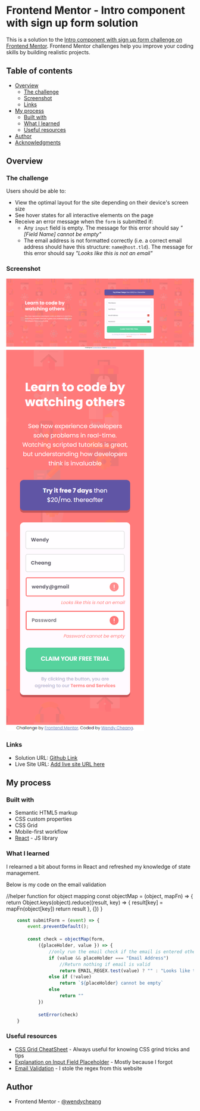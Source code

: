 # Frontend Mentor - Intro component with sign up form solution

This is a solution to the [Intro component with sign up form challenge on Frontend Mentor](https://www.frontendmentor.io/challenges/intro-component-with-signup-form-5cf91bd49edda32581d28fd1). Frontend Mentor challenges help you improve your coding skills by building realistic projects. 

## Table of contents

- [Overview](#overview)
  - [The challenge](#the-challenge)
  - [Screenshot](#screenshot)
  - [Links](#links)
- [My process](#my-process)
  - [Built with](#built-with)
  - [What I learned](#what-i-learned)
  - [Useful resources](#useful-resources)
- [Author](#author)
- [Acknowledgments](#acknowledgments)

## Overview

### The challenge

Users should be able to:

- View the optimal layout for the site depending on their device's screen size
- See hover states for all interactive elements on the page
- Receive an error message when the `form` is submitted if:
  - Any `input` field is empty. The message for this error should say *"[Field Name] cannot be empty"*
  - The email address is not formatted correctly (i.e. a correct email address should have this structure: `name@host.tld`). The message for this error should say *"Looks like this is not an email"*

### Screenshot

![Desktop Screenshot](./public/desktop-screenshot.png)
![Mobile Screenshot](./public/mobile-screenshot.png)

### Links

- Solution URL: [Github Link](https://your-solution-url.com)
- Live Site URL: [Add live site URL here](https://your-live-site-url.com)

## My process

### Built with

- Semantic HTML5 markup
- CSS custom properties
- CSS Grid
- Mobile-first workflow
- [React](https://reactjs.org/) - JS library

### What I learned

I relearned a bit about forms in React and refreshed my knowledge of state management. 

Below is my code on the email validation

//helper function for object mapping
const objectMap = (object, mapFn) => {
    return Object.keys(object).reduce((result, key) => {
        result[key] = mapFn(object[key])
        return result
    }, {})
}

```js
    const submitForm = (event) => {
        event.preventDefault();

        const check = objectMap(form,
            ({placeHolder, value }) => {
                //only run the email check if the email is entered otherwise this is a different error
                if (value && placeHolder === "Email Address")
                    //Return nothing if email is valid
                    return EMAIL_REGEX.test(value) ? "" : "Looks like this is not an email"
                else if (!value)
                    return `${placeHolder} cannot be empty`
                else
                    return ""
            })

            setError(check)
    }
```

### Useful resources

- [CSS Grid CheatSheet](https://css-tricks.com/snippets/css/complete-guide-grid/) - Always useful for knowing CSS grind tricks and tips
- [Explanation on Input Field Placeholder](https://www.w3schools.com/howto/howto_css_placeholder.asp) - Mostly because I forgot
- [Email Validation](https://www.w3resource.com/javascript/form/email-validation.php) - I stole the regex from this website

## Author

- Frontend Mentor - [@wendycheang](https://www.frontendmentor.io/profile/wendycheang)